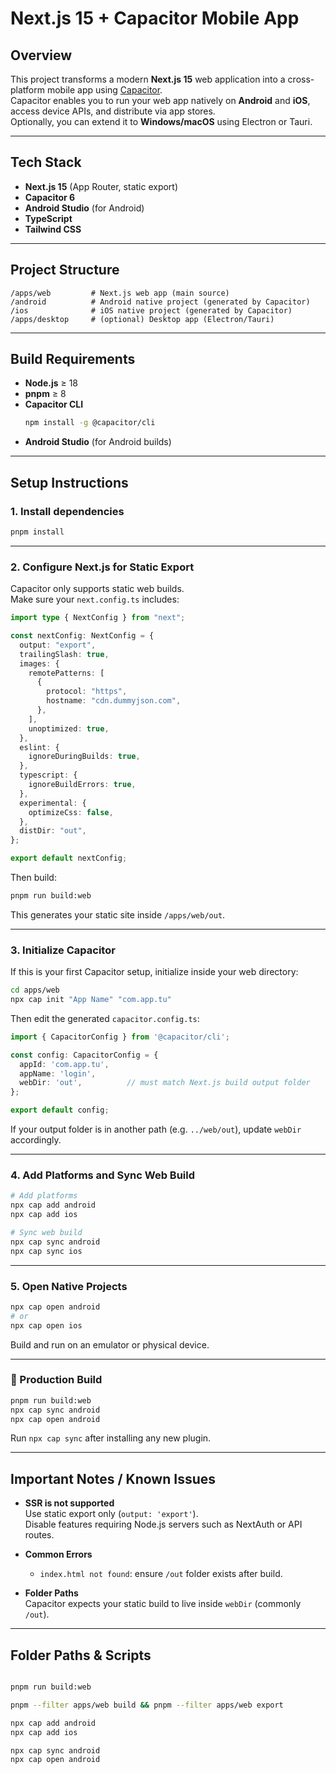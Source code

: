 # Next.js 15 + Capacitor Mobile App

## Overview

This project transforms a modern **Next.js 15** web application into a cross-platform mobile app using [Capacitor](https://capacitorjs.com/).  
Capacitor enables you to run your web app natively on **Android** and **iOS**, access device APIs, and distribute via app stores.  
Optionally, you can extend it to **Windows/macOS** using Electron or Tauri.

---

## Tech Stack

- **Next.js 15** (App Router, static export)
- **Capacitor 6**
- **Android Studio** (for Android)
- **TypeScript**
- **Tailwind CSS**

---

## Project Structure

```
/apps/web         # Next.js web app (main source)
/android          # Android native project (generated by Capacitor)
/ios              # iOS native project (generated by Capacitor)
/apps/desktop     # (optional) Desktop app (Electron/Tauri)
```

---

## Build Requirements

- **Node.js** ≥ 18  
- **pnpm** ≥ 8  
- **Capacitor CLI**  
  ```bash
  npm install -g @capacitor/cli
  ```
- **Android Studio** (for Android builds)  

---

## Setup Instructions

### 1. Install dependencies

```bash
pnpm install
```

---

### 2. Configure Next.js for Static Export

Capacitor only supports static web builds.  
Make sure your `next.config.ts` includes:

```ts
import type { NextConfig } from "next";

const nextConfig: NextConfig = {
  output: "export",
  trailingSlash: true,
  images: {
    remotePatterns: [
      {
        protocol: "https",
        hostname: "cdn.dummyjson.com",
      },
    ],
    unoptimized: true,
  },
  eslint: {
    ignoreDuringBuilds: true,
  },
  typescript: {
    ignoreBuildErrors: true,
  },
  experimental: {
    optimizeCss: false,
  },
  distDir: "out",
};

export default nextConfig;
```

Then build:

```bash
pnpm run build:web
```

This generates your static site inside `/apps/web/out`.

---

### 3. Initialize Capacitor

If this is your first Capacitor setup, initialize inside your web directory:

```bash
cd apps/web
npx cap init "App Name" "com.app.tu"
```

Then edit the generated `capacitor.config.ts`:

```ts
import { CapacitorConfig } from '@capacitor/cli';

const config: CapacitorConfig = {
  appId: 'com.app.tu',
  appName: 'login',
  webDir: 'out',          // must match Next.js build output folder
};

export default config;
```

If your output folder is in another path (e.g. `../web/out`), update `webDir` accordingly.

---

### 4. Add Platforms and Sync Web Build

```bash
# Add platforms
npx cap add android
npx cap add ios

# Sync web build
npx cap sync android
npx cap sync ios
```

---

### 5. Open Native Projects

```bash
npx cap open android
# or
npx cap open ios
```

Build and run on an emulator or physical device.

---

### 🔹 Production Build

```bash
pnpm run build:web
npx cap sync android
npx cap open android
```

Run `npx cap sync` after installing any new plugin.

---

## Important Notes / Known Issues

- **SSR is not supported**  
  Use static export only (`output: 'export'`).  
  Disable features requiring Node.js servers such as NextAuth or API routes.

- **Common Errors**
  - `index.html not found`: ensure `/out` folder exists after build.

- **Folder Paths**  
  Capacitor expects your static build to live inside `webDir` (commonly `/out`).

---

## Folder Paths & Scripts

```bash

pnpm run build:web

pnpm --filter apps/web build && pnpm --filter apps/web export

npx cap add android
npx cap add ios

npx cap sync android
npx cap open android
```
